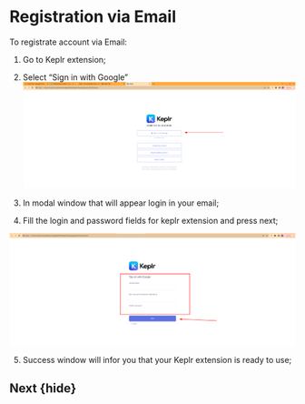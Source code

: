 <!--
order: 9
-->

# Registration via Email

To registrate account via Email:



1. Go to Keplr extension;
2. Select “Sign in with Google”
![alt_text](./images/email/1.png "image_tooltip")




3. In modal window that will appear login in your email;
4. Fill the login and password fields for keplr extension and press next;

![alt_text](./images/email/2.png "image_tooltip")

5. Success window will infor you that your Keplr extension is ready to use;
## Next {hide}
